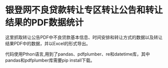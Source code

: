 # 银登网不良贷款转让专区转让公告和转让结果的PDF数据统计

这里抓取转让公告PDF中不良贷款基本信息、时间安排和转让方式的数据以及转让结果PDF中的数据，并以Excel的形式导出。

代码使用Pthon语言,用到了pandas、pdfplumber、re和datetime库，其中pandas和pdfplumber库需要pip install下载。
